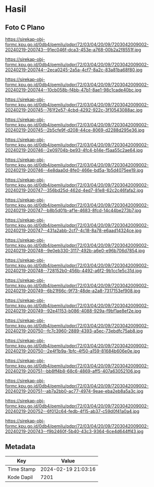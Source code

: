 # Hasil

## Foto C Plano

https://sirekap-obj-formc.kpu.go.id/0db4/pemilu/pdpr/72/03/04/20/09/7203042009002-20240219-200743--91ec046f-dca3-453e-a768-00b2a2f8551f.jpg

https://sirekap-obj-formc.kpu.go.id/0db4/pemilu/pdpr/72/03/04/20/09/7203042009002-20240219-200744--2eca0245-2a5a-4cf7-8a2c-83a81ba68f80.jpg

https://sirekap-obj-formc.kpu.go.id/0db4/pemilu/pdpr/72/03/04/20/09/7203042009002-20240219-200744--10cb058b-f4bb-47b1-8ae1-98c1cade40bc.jpg

https://sirekap-obj-formc.kpu.go.id/0db4/pemilu/pdpr/72/03/04/20/09/7203042009002-20240219-200745--761f2e57-4cbd-4292-922c-3f10543088ac.jpg

https://sirekap-obj-formc.kpu.go.id/0db4/pemilu/pdpr/72/03/04/20/09/7203042009002-20240219-200745--2b5cfe9f-d208-44ce-8069-d2288d295e36.jpg

https://sirekap-obj-formc.kpu.go.id/0db4/pemilu/pdpr/72/03/04/20/09/7203042009002-20240219-200746--2e09704b-be93-4fc4-b14e-f5aa55c2ae64.jpg

https://sirekap-obj-formc.kpu.go.id/0db4/pemilu/pdpr/72/03/04/20/09/7203042009002-20240219-200746--4e8daa0d-8fe0-466e-bd5a-1b5d4075ee19.jpg

https://sirekap-obj-formc.kpu.go.id/0db4/pemilu/pdpr/72/03/04/20/09/7203042009002-20240219-200747--356bd25d-462d-4ed7-81e8-62c2c46fafa2.jpg

https://sirekap-obj-formc.kpu.go.id/0db4/pemilu/pdpr/72/03/04/20/09/7203042009002-20240219-200747--b8b5d01b-af1e-4683-8fcd-14c44be273b7.jpg

https://sirekap-obj-formc.kpu.go.id/0db4/pemilu/pdpr/72/03/04/20/09/7203042009002-20240219-200747--431a2abb-2cf7-4c18-8a78-e6aad14324ce.jpg

https://sirekap-obj-formc.kpu.go.id/0db4/pemilu/pdpr/72/03/04/20/09/7203042009002-20240219-200748--9e0eb330-3117-492b-a6e0-e96b706d7854.jpg

https://sirekap-obj-formc.kpu.go.id/0db4/pemilu/pdpr/72/03/04/20/09/7203042009002-20240219-200748--728152b0-456b-4492-a6f2-9b1cc1e5c31d.jpg

https://sirekap-obj-formc.kpu.go.id/0db4/pemilu/pdpr/72/03/04/20/09/7203042009002-20240219-200749--6b21f66c-9f73-48de-a2a8-7317153ef908.jpg

https://sirekap-obj-formc.kpu.go.id/0db4/pemilu/pdpr/72/03/04/20/09/7203042009002-20240219-200749--92e41153-b086-4088-929a-f9bf1ae8ef2e.jpg

https://sirekap-obj-formc.kpu.go.id/0db4/pemilu/pdpr/72/03/04/20/09/7203042009002-20240219-200750--fc7c3960-2889-4393-a5ec-73ebdfc75ab8.jpg

https://sirekap-obj-formc.kpu.go.id/0db4/pemilu/pdpr/72/03/04/20/09/7203042009002-20240219-200750--2e4f1b9a-1bfc-4f50-a159-81684b606e0e.jpg

https://sirekap-obj-formc.kpu.go.id/0db4/pemilu/pdpr/72/03/04/20/09/7203042009002-20240219-200751--bb8ff4b8-68c6-4869-aff5-407a63052106.jpg

https://sirekap-obj-formc.kpu.go.id/0db4/pemilu/pdpr/72/03/04/20/09/7203042009002-20240219-200751--ab7a2bb0-ac77-4974-9eae-eba2eb8a5a3c.jpg

https://sirekap-obj-formc.kpu.go.id/0db4/pemilu/pdpr/72/03/04/20/09/7203042009002-20240219-200752--6f012c64-fedb-4f15-ab37-c59d0f41a0a4.jpg

https://sirekap-obj-formc.kpu.go.id/0db4/pemilu/pdpr/72/03/04/20/09/7203042009002-20240219-200743--f9b2460f-5b40-43c3-9364-6ce4d644ff43.jpg


## Metadata

| Key        | Value               |
| ---------- | ------------------- |
| Time Stamp | 2024-02-19 21:03:16 |
| Kode Dapil | 7201                |



